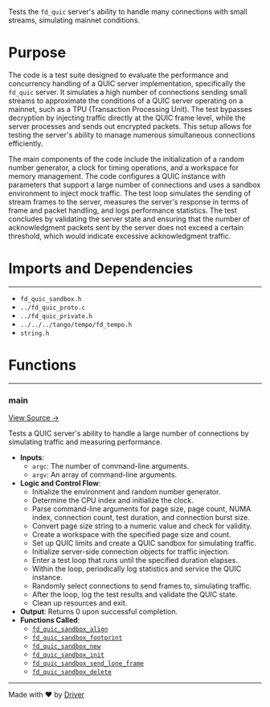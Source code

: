 <!--------------------------------------------------------------------------------->
<!-- IMPORTANT: This file is auto-generated by Driver (https://driver.ai). -------->
<!-- Manual edits may be overwritten on future commits. --------------------------->
<!--------------------------------------------------------------------------------->

Tests the `fd_quic` server's ability to handle many connections with small streams, simulating mainnet conditions.

# Purpose
The code is a test suite designed to evaluate the performance and concurrency handling of a QUIC server implementation, specifically the `fd_quic` server. It simulates a high number of connections sending small streams to approximate the conditions of a QUIC server operating on a mainnet, such as a TPU (Transaction Processing Unit). The test bypasses decryption by injecting traffic directly at the QUIC frame level, while the server processes and sends out encrypted packets. This setup allows for testing the server's ability to manage numerous simultaneous connections efficiently.

The main components of the code include the initialization of a random number generator, a clock for timing operations, and a workspace for memory management. The code configures a QUIC instance with parameters that support a large number of connections and uses a sandbox environment to inject mock traffic. The test loop simulates the sending of stream frames to the server, measures the server's response in terms of frame and packet handling, and logs performance statistics. The test concludes by validating the server state and ensuring that the number of acknowledgment packets sent by the server does not exceed a certain threshold, which would indicate excessive acknowledgment traffic.
# Imports and Dependencies

---
- `fd_quic_sandbox.h`
- `../fd_quic_proto.c`
- `../fd_quic_private.h`
- `../../../tango/tempo/fd_tempo.h`
- `string.h`


# Functions

---
### main<!-- {{#callable:main}} -->
[View Source →](<../../../../../../src/waltz/quic/tests/test_quic_concurrency.c#L15>)

Tests a QUIC server's ability to handle a large number of connections by simulating traffic and measuring performance.
- **Inputs**:
    - `argc`: The number of command-line arguments.
    - `argv`: An array of command-line arguments.
- **Logic and Control Flow**:
    - Initialize the environment and random number generator.
    - Determine the CPU index and initialize the clock.
    - Parse command-line arguments for page size, page count, NUMA index, connection count, test duration, and connection burst size.
    - Convert page size string to a numeric value and check for validity.
    - Create a workspace with the specified page size and count.
    - Set up QUIC limits and create a QUIC sandbox for simulating traffic.
    - Initialize server-side connection objects for traffic injection.
    - Enter a test loop that runs until the specified duration elapses.
    - Within the loop, periodically log statistics and service the QUIC instance.
    - Randomly select connections to send frames to, simulating traffic.
    - After the loop, log the test results and validate the QUIC state.
    - Clean up resources and exit.
- **Output**: Returns 0 upon successful completion.
- **Functions Called**:
    - [`fd_quic_sandbox_align`](<fd_quic_sandbox.c.md#fd_quic_sandbox_align>)
    - [`fd_quic_sandbox_footprint`](<fd_quic_sandbox.c.md#fd_quic_sandbox_footprint>)
    - [`fd_quic_sandbox_new`](<fd_quic_sandbox.c.md#fd_quic_sandbox_new>)
    - [`fd_quic_sandbox_init`](<fd_quic_sandbox.c.md#fd_quic_sandbox_init>)
    - [`fd_quic_sandbox_send_lone_frame`](<fd_quic_sandbox.c.md#fd_quic_sandbox_send_lone_frame>)
    - [`fd_quic_sandbox_delete`](<fd_quic_sandbox.c.md#fd_quic_sandbox_delete>)



---
Made with ❤️ by [Driver](https://www.driver.ai/)